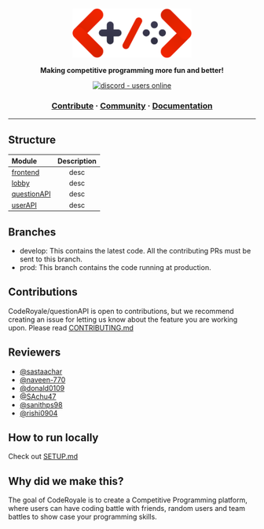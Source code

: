 <a href="https://coderoyale.netlify.app"><p align="center">
<img height=100 src="CodeRoyale.png"/>

</p></a>
<p align="center">
  <strong>Making competitive programming more fun and better!</strong>
</p>
<p align="center">
  <a href="https://discord.gg/aCKem4h8te">
    <img src="https://img.shields.io/discord/841533336581308416.svg?style=for-the-badge" alt="discord - users online" />
  </a>
</p>

<h3 align="center">
  <a href="https://github.com/CodeRoyale/questionAPI/blob/develop/CONTRIBUTING.md">Contribute</a>
  <span> · </span>
  <a href="https://discord.gg/aCKem4h8te">Community</a>
  <span> · </span>
  <a href="https://coderoyale-questionapi.herokuapp.com/docs">Documentation</a>
</h3>

---

## Structure

| Module           | Description |
| :--------------- | :---------: |
| [frontend]() |    desc     |
| [lobby](link)    |    desc     |
| [questionAPI](link)    |    desc     |
| [userAPI](link)    |    desc     |




## Branches

- develop: This contains the latest code. All the contributing PRs must be sent to this branch.
- prod: This branch contains the code running at production.

## Contributions

CodeRoyale/questionAPI is open to contributions, but we recommend creating an issue for letting us know about the feature you are working upon.
Please read [CONTRIBUTING.md](https://github.com/CodeRoyale/questionAPI/blob/develop/CONTRIBUTING.md)

## Reviewers

- [@sastaachar](https://github.com/sastaachar)
- [@naveen-770](https://github.com/naveen-770)
- [@donald0109](https://github.com/donald0109)
- [@SAchu47](https://github.com/SAchu47)
- [@sanithps98](https://github.com/sanithps98)
- [@rishi0904](https://github.com/rishi0904)


## How to run locally
Check out [SETUP.md](https://github.com/CodeRoyale/questionAPI/blob/develop/SETUP.md)


## Why did we make this?

The goal of CodeRoyale is to create a Competitive Programming platform, where users can have coding battle with friends, random users and team battles to show case your programming skills.

